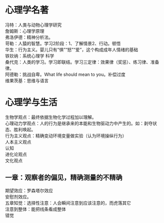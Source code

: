 # 心理学名著
冯特：人类与动物心理学研究  
詹姆斯：心理学原理  
弗洛伊德：精神分析法。  
苛勒：人猿的智慧。学习2阶段：1、了解情景2、行动。顿悟  
华生：行为主义。婴儿只有“惧”“怒”“爱”，这个构成成年人情绪的基础  
铁钦纳：系统心理学  科学  
桑代克：人类的学习。学习即联结。学习三定律：效果律（奖惩）、练习律、准备律。  
阿德勒：挑战自卑。What life should mean to you。补偿过度  
维果茨基：思维与语言  
# 心理学与生活
生物学观点：最终依据生物化学过程加以理解。  
心理动力学观点：人的行为是继承来的本能和生物驱动力中产生的。如：剥夺状态、胜利唤起。  
行为主义观点：精确变动环境变量做实验（认为环境操纵行为）  
人本主义观点  
认知  
进化论观点  
文化观点  

## 一章：观察者的偏见，精确测量的不精确
期望效应：罗森塔尔效应  
安慰剂效应。  
五章知觉：选择性注意：人会瞬间注意到应该注意的，而虎落其它  
注意到整体：能把线条看成整体  
错觉  
